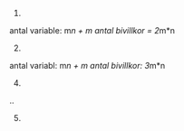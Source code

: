 1.
antal variable: m*n + m
antal bivillkor = 2*m*n

2.
antal variabl: m*n + m
antal bivillkor: 3*m*n

4.
..

5.
